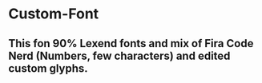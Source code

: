 # Custom-Font

## This fon 90% Lexend fonts and mix of Fira Code Nerd (Numbers, few characters) and edited custom glyphs. 
